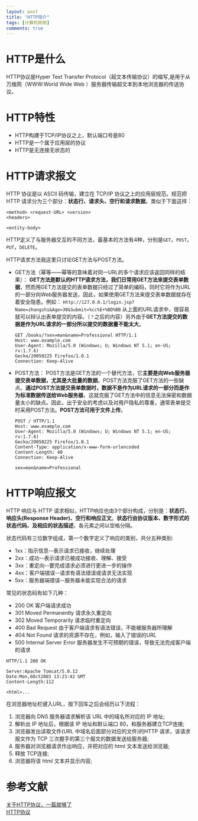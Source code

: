 ```yaml
---
layout: post
title: "HTTP简介"
tags: [计算机网络]
comments: true
---
```


# HTTP是什么
HTTP协议是Hyper Text Transfer Protocol（超文本传输协议）的缩写,是用于从万维网（WWW:World Wide Web ）服务器传输超文本到本地浏览器的传送协议。

# HTTP特性
- HTTP构建于TCP/IP协议之上，默认端口号是80
- HTTP是一个属于应用层的协议
- HTTP是无连接无状态的

# HTTP请求报文
HTTP 协议是以 ASCII 码传输，建立在 TCP/IP 协议之上的应用层规范。规范把 HTTP 请求分为三个部分：**状态行、请求头、空行和请求数据**。类似于下面这样：

```
<method> <request-URL> <version>
<headers>

<entity-body>
```

HTTP定义了与服务器交互的不同方法，最基本的方法有4种，分别是`GET`，`POST`，`PUT`，`DELETE`。

HTTP请求方法我这里只讨论GET方法与POST方法。
- GET方法（幂等——幂等的意味着对同一URL的多个请求应该返回同样的结果）：
**GET方法是默认的HTTP请求方法，我们日常用GET方法来提交表单数据**，然而用GET方法提交的表单数据只经过了简单的编码，同时它将作为URL的一部分向Web服务器发送，因此，如果使用GET方法来提交表单数据就存在着安全隐患。例如：
`Http://127.0.0.1/login.jsp?Name=zhangshi&Age=30&Submit=%cc%E+%BD%BB`
从上面的URL请求中，很容易就可以辩认出表单提交的内容。（`？`之后的内容）另外由于**GET方法提交的数据是作为URL请求的一部分所以提交的数据量不能太大**。

    ```
    GET /books/?sex=man&name=Professional HTTP/1.1
    Host: www.example.com
    User-Agent: Mozilla/5.0 (Windows; U; Windows NT 5.1; en-US; rv:1.7.6)
    Gecko/20050225 Firefox/1.0.1
    Connection: Keep-Alive
    ```

- POST方法：
POST方法是GET方法的一个替代方法，它**主要是向Web服务器提交表单数据，尤其是大批量的数据**。POST方法克服了GET方法的一些缺点。**通过POST方法提交表单数据时，数据不是作为URL请求的一部分而是作为标准数据传送给Web服务器**，这就克服了GET方法中的信息无法保密和数据量太小的缺点。因此，出于安全的考虑以及对用户隐私的尊重，通常表单提交时采用POST方法。**POST方法可用于文件上传**。

    ```
    POST / HTTP/1.1
    Host: www.example.com
    User-Agent: Mozilla/5.0 (Windows; U; Windows NT 5.1; en-US; rv:1.7.6)
    Gecko/20050225 Firefox/1.0.1
    Content-Type: application/x-www-form-urlencoded
    Content-Length: 40
    Connection: Keep-Alive
    
    sex=man&name=Professional  
    ```


# HTTP响应报文
HTTP 响应与 HTTP 请求相似，HTTP响应也由3个部分构成，分别是：**状态行、响应头(Response Header)、空行和响应正文**。**状态行由协议版本、数字形式的状态代码、及相应的状态描述**，各元素之间以空格分隔。

状态代码有三位数字组成，第一个数字定义了响应的类别，共分五种类别:
- 1xx：指示信息--表示请求已接收，继续处理
- 2xx：成功--表示请求已被成功接收、理解、接受
- 3xx：重定向--要完成请求必须进行更进一步的操作
- 4xx：客户端错误--请求有语法错误或请求无法实现
- 5xx：服务器端错误--服务器未能实现合法的请求

常见的状态码有如下几种：
- 200 OK 客户端请求成功
- 301 Moved Permanently 请求永久重定向
- 302 Moved Temporarily 请求临时重定向
- 400 Bad Request 由于客户端请求有语法错误，不能被服务器所理解
- 404 Not Found 请求的资源不存在，例如，输入了错误的URL
- 500 Internal Server Error 服务器发生不可预期的错误，导致无法完成客户端的请求


```
HTTP/1.1 200 OK

Server:Apache Tomcat/5.0.12
Date:Mon,6Oct2003 13:23:42 GMT
Content-Length:112

<html>...
```

在浏览器地址栏键入URL，按下回车之后会经历以下流程：
1. 浏览器向 DNS 服务器请求解析该 URL 中的域名所对应的 IP 地址;
2. 解析出 IP 地址后，根据该 IP 地址和默认端口 80，和服务器建立TCP连接;
3. 浏览器发出读取文件(URL 中域名后面部分对应的文件)的HTTP 请求，该请求报文作为 TCP 三次握手的第三个报文的数据发送给服务器;
4. 服务器对浏览器请求作出响应，并把对应的 html 文本发送给浏览器;
5. 释放 TCP连接;
6. 浏览器将该 html 文本并显示内容;


# 参考文献
[关于HTTP协议，一篇就够了](https://www.jianshu.com/p/80e25cb1d81a)   
[HTTP协议](https://hit-alibaba.github.io/interview/basic/network/HTTP.html)
